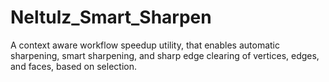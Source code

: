 # Neltulz_Smart_Sharpen
A context aware workflow speedup utility, that enables automatic sharpening, smart sharpening, and sharp edge clearing of vertices, edges, and faces, based on selection.
